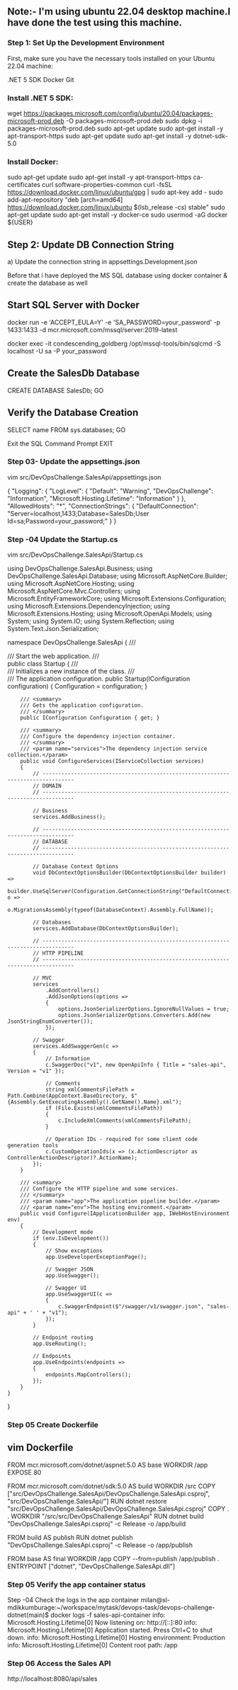 ## Note:- I'm using ubuntu 22.04 desktop machine.I have done the test using this machine.


### Step 1: Set Up the Development Environment

First, make sure you have the necessary tools installed on your Ubuntu 22.04 machine:

.NET 5 SDK
Docker
Git

### Install .NET 5 SDK:

wget https://packages.microsoft.com/config/ubuntu/20.04/packages-microsoft-prod.deb -O packages-microsoft-prod.deb
sudo dpkg -i packages-microsoft-prod.deb
sudo apt-get update
sudo apt-get install -y apt-transport-https
sudo apt-get update
sudo apt-get install -y dotnet-sdk-5.0

### Install Docker:

sudo apt-get update
sudo apt-get install -y apt-transport-https ca-certificates curl software-properties-common
curl -fsSL https://download.docker.com/linux/ubuntu/gpg | sudo apt-key add -
sudo add-apt-repository "deb [arch=amd64] https://download.docker.com/linux/ubuntu $(lsb_release -cs) stable"
sudo apt-get update
sudo apt-get install -y docker-ce
sudo usermod -aG docker ${USER}


## Step 2: Update DB Connection String


a) Update the connection string in appsettings.Development.json

Before that i have deployed the MS SQL database using docker container & create the database as well

## Start SQL Server with Docker

docker run -e 'ACCEPT_EULA=Y' -e 'SA_PASSWORD=your_password' -p 1433:1433 -d mcr.microsoft.com/mssql/server:2019-latest

docker exec -it condescending_goldberg /opt/mssql-tools/bin/sqlcmd -S localhost -U sa -P your_password

## Create the SalesDb Database

CREATE DATABASE SalesDb;
GO

## Verify the Database Creation

SELECT name FROM sys.databases;
GO

Exit the SQL Command Prompt
EXIT


### Step 03- Update the appsettings.json
vim src/DevOpsChallenge.SalesApi/appsettings.json

{
  "Logging": {
    "LogLevel": {
      "Default": "Warning",
      "DevOpsChallenge": "Information",
      "Microsoft.Hosting.Lifetime": "Information"
    }
  },
  "AllowedHosts": "*",
  "ConnectionStrings": {
    "DefaultConnection": "Server=localhost,1433;Database=SalesDb;User Id=sa;Password=your_password;"
  }
}

### Step -04 Update the Startup.cs

vim src/DevOpsChallenge.SalesApi/Startup.cs

using DevOpsChallenge.SalesApi.Business;
using DevOpsChallenge.SalesApi.Database;
using Microsoft.AspNetCore.Builder;
using Microsoft.AspNetCore.Hosting;
using Microsoft.AspNetCore.Mvc.Controllers;
using Microsoft.EntityFrameworkCore;
using Microsoft.Extensions.Configuration;
using Microsoft.Extensions.DependencyInjection;
using Microsoft.Extensions.Hosting;
using Microsoft.OpenApi.Models;
using System;
using System.IO;
using System.Reflection;
using System.Text.Json.Serialization;

namespace DevOpsChallenge.SalesApi
{
    /// <summary>
    /// Start the web application.
    /// </summary>
    public class Startup
    {
        /// <summary>
        /// Initializes a new instance of the <see cref="Startup"/> class.
        /// </summary>
        /// <param name="configuration">The application configuration.</param>
        public Startup(IConfiguration configuration)
        {
            Configuration = configuration;
        }

        /// <summary>
        /// Gets the application configuration.
        /// </summary>
        public IConfiguration Configuration { get; }

        /// <summary>
        /// Configure the dependency injection container.
        /// </summary>
        /// <param name="services">The dependency injection service collection.</param>
        public void ConfigureServices(IServiceCollection services)
        {
            // --------------------------------------------------------------------------------
            // DOMAIN
            // --------------------------------------------------------------------------------

            // Business
            services.AddBusiness();

            // --------------------------------------------------------------------------------
            // DATABASE
            // --------------------------------------------------------------------------------

            // Database Context Options
            void DbContextOptionsBuilder(DbContextOptionsBuilder builder) =>
                builder.UseSqlServer(Configuration.GetConnectionString("DefaultConnection"), o =>
                    o.MigrationsAssembly(typeof(DatabaseContext).Assembly.FullName));

            // Databases
            services.AddDatabase(DbContextOptionsBuilder);

            // --------------------------------------------------------------------------------
            // HTTP PIPELINE
            // --------------------------------------------------------------------------------

            // MVC
            services
                .AddControllers()
                .AddJsonOptions(options =>
                {
                    options.JsonSerializerOptions.IgnoreNullValues = true;
                    options.JsonSerializerOptions.Converters.Add(new JsonStringEnumConverter());
                });

            // Swagger
            services.AddSwaggerGen(c =>
            {
                // Information
                c.SwaggerDoc("v1", new OpenApiInfo { Title = "sales-api", Version = "v1" });

                // Comments
                string xmlCommentsFilePath = Path.Combine(AppContext.BaseDirectory, $"{Assembly.GetExecutingAssembly().GetName().Name}.xml");
                if (File.Exists(xmlCommentsFilePath))
                {
                    c.IncludeXmlComments(xmlCommentsFilePath);
                }

                // Operation IDs - required for some client code generation tools
                c.CustomOperationIds(x => (x.ActionDescriptor as ControllerActionDescriptor)?.ActionName);
            });
        }

        /// <summary>
        /// Configure the HTTP pipeline and some services.
        /// </summary>
        /// <param name="app">The application pipeline builder.</param>
        /// <param name="env">The hosting environment.</param>
        public void Configure(IApplicationBuilder app, IWebHostEnvironment env)
        {
            // Development mode
            if (env.IsDevelopment())
            {
                // Show exceptions
                app.UseDeveloperExceptionPage();

                // Swagger JSON
                app.UseSwagger();

                // Swagger UI
                app.UseSwaggerUI(c =>
                {
                    c.SwaggerEndpoint($"/swagger/v1/swagger.json", "sales-api" + ' ' + "v1");
                });
            }

            // Endpoint routing
            app.UseRouting();

            // Endpoints
            app.UseEndpoints(endpoints =>
            {
                endpoints.MapControllers();
            });
        }
    }
}

### Step 05 Create Dockerfile

## vim Dockerfile



FROM mcr.microsoft.com/dotnet/aspnet:5.0 AS base
WORKDIR /app
EXPOSE 80

FROM mcr.microsoft.com/dotnet/sdk:5.0 AS build
WORKDIR /src
COPY ["src/DevOpsChallenge.SalesApi/DevOpsChallenge.SalesApi.csproj", "src/DevOpsChallenge.SalesApi/"]
RUN dotnet restore "src/DevOpsChallenge.SalesApi/DevOpsChallenge.SalesApi.csproj"
COPY . .
WORKDIR "/src/src/DevOpsChallenge.SalesApi"
RUN dotnet build "DevOpsChallenge.SalesApi.csproj" -c Release -o /app/build

FROM build AS publish
RUN dotnet publish "DevOpsChallenge.SalesApi.csproj" -c Release -o /app/publish

FROM base AS final
WORKDIR /app
COPY --from=publish /app/publish .
ENTRYPOINT ["dotnet", "DevOpsChallenge.SalesApi.dll"]

### Step 05 Verify the app container status

Step -04 Check the logs in the app container
milan@sl-mdikkumburage:~/workspace/mytask/devops-task/devops-challenge-dotnet(main)$  docker logs -f sales-api-container
info: Microsoft.Hosting.Lifetime[0]
      Now listening on: http://[::]:80
info: Microsoft.Hosting.Lifetime[0]
      Application started. Press Ctrl+C to shut down.
info: Microsoft.Hosting.Lifetime[0]
      Hosting environment: Production
info: Microsoft.Hosting.Lifetime[0]
      Content root path: /app

### Step 06 Access the Sales API 

http://localhost:8080/api/sales

 


